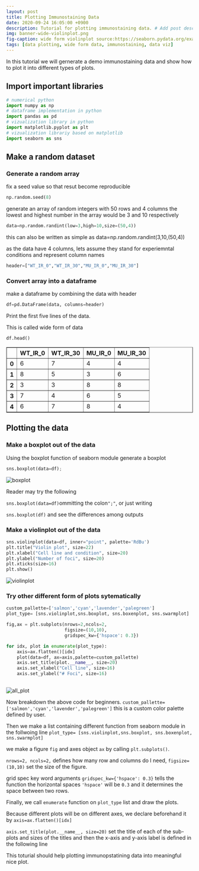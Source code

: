 ```yaml
---
layout: post
title: Plotting Immunostaining Data
date: 2020-09-24 16:05:00 +0900
description: Tutorial for plotting immunostaining data. # Add post description (optional)
img: banner-wide-violinplot.png
fig-caption: wide form violinplot source:https://seaborn.pydata.org/examples/wide_form_violinplot.html 
tags: [data plotting, wide form data, immunostaining, data viz]
---
```

In this tutorial we will gernerate a demo immunostaining data and show how to plot it into different types of plots.

## Import important libraries


```python
# numerical python
import numpy as np
# dataframe implementation in python
import pandas as pd
# vizualization library in python
import matplotlib.pyplot as plt
# vizualization librariy based on matplotlib
import seaborn as sns
```

## Make a random dataset

### Generate a random array

fix a seed value so that resut become reproducible


```python
np.random.seed(8)
```

generate an array of random integers with 50 rows and 4 columns
the lowest and highest number in the array would be 3 and 10 respectively


```python
data=np.random.randint(low=3,high=10,size=(50,4))
```

this can also be written as simple as 
data=np.random.randint(3,10,(50,4))

as the data have 4 columns, lets assume they stand for
experiemntal conditions and represent column names


```python
header=["WT_IR_0","WT_IR_30","MU_IR_0","MU_IR_30"]
```

### Convert array into a dataframe
make a dataframe by combining the data with header


```python
df=pd.DataFrame(data, columns=header)
```

Print the first five lines of the data.

This is called wide form of data


```python
df.head()
```




<div>
<style scoped>
    .dataframe tbody tr th:only-of-type {
        vertical-align: middle;
    }

    .dataframe tbody tr th {
        vertical-align: top;
    }

    .dataframe thead th {
        text-align: right;
    }
</style>
<table border="1" class="dataframe">
  <thead>
    <tr style="text-align: right;">
      <th></th>
      <th>WT_IR_0</th>
      <th>WT_IR_30</th>
      <th>MU_IR_0</th>
      <th>MU_IR_30</th>
    </tr>
  </thead>
  <tbody>
    <tr>
      <th>0</th>
      <td>6</td>
      <td>7</td>
      <td>4</td>
      <td>4</td>
    </tr>
    <tr>
      <th>1</th>
      <td>8</td>
      <td>5</td>
      <td>3</td>
      <td>6</td>
    </tr>
    <tr>
      <th>2</th>
      <td>3</td>
      <td>3</td>
      <td>8</td>
      <td>8</td>
    </tr>
    <tr>
      <th>3</th>
      <td>7</td>
      <td>4</td>
      <td>6</td>
      <td>5</td>
    </tr>
    <tr>
      <th>4</th>
      <td>6</td>
      <td>7</td>
      <td>8</td>
      <td>4</td>
    </tr>
  </tbody>
</table>
</div>



## Plotting the data

### Make a boxplot out of the data
Using the boxplot function of seaborn module generate a boxplot



```python
sns.boxplot(data=df);
```


![boxplot]({{site.baseurl}}/assets/img/simple_boxplot_wide_form.png)


Reader may try the following

`sns.boxplot(data=df)`ommitting the colon`";"`, or just writing 

`sns.boxplot(df)` and see the differences among outputs

### Make a violinplot out of  the data


```python
sns.violinplot(data=df, inner="point", palette='RdBu')
plt.title("Violin plot", size=22)
plt.xlabel("Cell line and condition", size=20)
plt.ylabel("Number of foci", size=20)
plt.xticks(size=16)
plt.show()
```


![violinplot]({{site.baseurl}}/assets/img/violinplot_wide_form.png)


### Try other different form of plots sytematically


```python
custom_pallette=['salmon','cyan','lavender','palegreen']
plot_type= [sns.violinplot,sns.boxplot, sns.boxenplot, sns.swarmplot] 

fig,ax = plt.subplots(nrows=2,ncols=2, 
                      figsize=(10,10),
                      gridspec_kw={'hspace': 0.3})

for idx, plot in enumerate(plot_type):
    axis=ax.flatten()[idx]
    plot(data=df, ax=axis,palette=custom_pallette)
    axis.set_title(plot.__name__, size=20)
    axis.set_xlabel("Cell line", size=16)
    axis.set_ylabel("# Foci", size=16)
    
```


![all_plot]({{site.baseurl}}/assets/img/seaborn_all_plots_wide_form.png)


Now breakdown the above code for beginners. 
`custom_pallette=['salmon','cyan','lavender','palegreen']` this is a custom color palette defined by user.

Then we make a list containing different function from seaborn module in the follwoing line `plot_type= [sns.violinplot,sns.boxplot, sns.boxenplot, sns.swarmplot] `

we make a figure `fig` and axes object `ax` by calling `plt.subplots()`.

`nrows=2, ncols=2,` defines how many row and columns do I need, `figsize=(10,10)` set the size of the figure.

grid spec key word arguments `gridspec_kw={'hspace': 0.3}` tells the function the horizontal spaces `'hspace'` will be `0.3` and it determines the space between two rows.

Finally, we call `enumerate` function on `plot_type` list and draw the plots.

Because different plots will be on different axes, we declare beforehand it by `axis=ax.flatten()[idx]`

`axis.set_title(plot.__name__, size=20)` set the title of each of the sub-plots and sizes of the titles and then the x-axis and y-axis label is defined in the following line

This toturial should help plotting immunopstatining data into meaningful nice plot.
